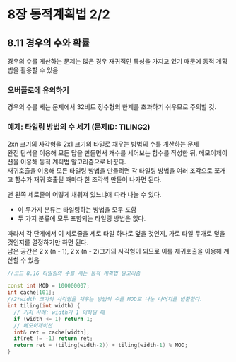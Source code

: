 # 8장 동적계획법 2/2

## 8.11 경우의 수와 확률
경우의 수를 계산하는 문제는 많은 경우 재귀적인 특성을 가지고 있기 때문에 동적 계획법을 활용할 수 있음

### 오버플로에 유의하기
경우의 수를 세는 문제에서 32비트 정수형의 한계를 초과하기 쉬우므로 주의할 것.
### 예제: 타일링 방법의 수 세기 (문제ID: TILING2)
2xn 크기의 사각형을 2x1 크기의 타일로 채우는 방법의 수를 계산하는 문제   
완전 탐석을 이용해 모든 답을 만들면서 개수를 세어보는 함수를 작성한 뒤, 메모이제이션을 이용해 동적 계획법 알고리즘으로 바꾼다.   
재귀호출을 이용해 모든 타일링 방법을 만들려면 각 타일링 방법을 여러 조각으로 쪼개고 함수가 재귀 호출될 때마다 한 조각씩 만들어 나가면 된다.
   
맨 왼쪽 세로줄이 어떻게 채워져 있느냐에 따라 나눌 수 있다.
- 이 두가지 분류는 타일링하는 방법을 모두 포함
- 두 가지 분류에 모두 포함되는 타일링 방법은 없다.

따라서 각 단계에서 이 세로줄을 세로 타일 하나로 덮을 것인지, 가로 타일 두개로 덮을 것인지를 결정하기만 하면 된다.   
남은 공간은 2 x (n - 1), 2 x (n - 2)크기의 사각형이 되므로
이를 재귀호출을 이용해 계산할 수 있음

```C++
//코드 8.16 타일링의 수를 세는 동적 계획법 알고리즘

const int MOD = 100000007;
int cache[101];
//2*width 크기의 사각형을 채우는 방법의 수를 MOD로 나눈 나머지를 반환한다.
int tiling(int width) {
  // 기저 사례: width가 1 이하일 때
  if (width <= 1) return 1;
  // 메모이제이션
  int& ret = cache[width];
  if(ret != -1) return ret;
  return ret = (tiling(width-2)) + tiling(width-1) % MOD;
}
```